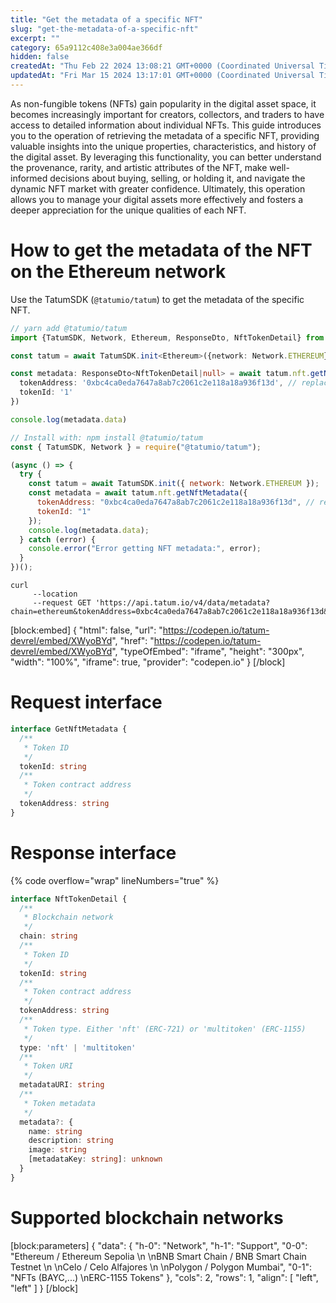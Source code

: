 ```yaml
---
title: "Get the metadata of a specific NFT"
slug: "get-the-metadata-of-a-specific-nft"
excerpt: ""
category: 65a9112c408e3a004ae366df
hidden: false
createdAt: "Thu Feb 22 2024 13:08:21 GMT+0000 (Coordinated Universal Time)"
updatedAt: "Fri Mar 15 2024 13:17:01 GMT+0000 (Coordinated Universal Time)"
---
```

As non-fungible tokens (NFTs) gain popularity in the digital asset space, it becomes increasingly important for creators, collectors, and traders to have access to detailed information about individual NFTs. This guide introduces you to the operation of retrieving the metadata of a specific NFT, providing valuable insights into the unique properties, characteristics, and history of the digital asset. By leveraging this functionality, you can better understand the provenance, rarity, and artistic attributes of the NFT, make well-informed decisions about buying, selling, or holding it, and navigate the dynamic NFT market with greater confidence. Ultimately, this operation allows you to manage your digital assets more effectively and fosters a deeper appreciation for the unique qualities of each NFT.

# How to get the metadata of the NFT on the Ethereum network

Use the TatumSDK (`@tatumio/tatum`) to get the metadata of the specific NFT.

```typescript
// yarn add @tatumio/tatum
import {TatumSDK, Network, Ethereum, ResponseDto, NftTokenDetail} from '@tatumio/tatum'

const tatum = await TatumSDK.init<Ethereum>({network: Network.ETHEREUM})

const metadata: ResponseDto<NftTokenDetail|null> = await tatum.nft.getNftMetadata({
  tokenAddress: '0xbc4ca0eda7647a8ab7c2061c2e118a18a936f13d', // replace with your collection
  tokenId: '1'
})

console.log(metadata.data)
```
```javascript
// Install with: npm install @tatumio/tatum
const { TatumSDK, Network } = require("@tatumio/tatum");

(async () => {
  try {
    const tatum = await TatumSDK.init({ network: Network.ETHEREUM });
    const metadata = await tatum.nft.getNftMetadata({
      tokenAddress: "0xbc4ca0eda7647a8ab7c2061c2e118a18a936f13d", // replace with your collection
      tokenId: "1"
    });
    console.log(metadata.data);
  } catch (error) {
    console.error("Error getting NFT metadata:", error);
  }
})();
```
```curl
curl 
     --location 
     --request GET 'https://api.tatum.io/v4/data/metadata?chain=ethereum&tokenAddress=0xbc4ca0eda7647a8ab7c2061c2e118a18a936f13d&tokenIds=1'
```

[block:embed]
{
  "html": false,
  "url": "https://codepen.io/tatum-devrel/embed/XWyoBYd",
  "href": "https://codepen.io/tatum-devrel/embed/XWyoBYd",
  "typeOfEmbed": "iframe",
  "height": "300px",
  "width": "100%",
  "iframe": true,
  "provider": "codepen.io"
}
[/block]


# Request interface

```typescript
interface GetNftMetadata {
  /**
   * Token ID
   */
  tokenId: string
  /**
   * Token contract address
   */
  tokenAddress: string
}
```

# Response interface

{% code overflow="wrap" lineNumbers="true" %}

```typescript
interface NftTokenDetail {
  /**
   * Blockchain network
   */
  chain: string
  /**
   * Token ID
   */
  tokenId: string
  /**
   * Token contract address
   */
  tokenAddress: string
  /**
   * Token type. Either 'nft' (ERC-721) or 'multitoken' (ERC-1155)
   */
  type: 'nft' | 'multitoken'
  /**
   * Token URI
   */
  metadataURI: string
  /**
   * Token metadata
   */
  metadata?: {
    name: string
    description: string
    image: string
    [metadataKey: string]: unknown
  }
}
```

# Supported blockchain networks

[block:parameters]
{
  "data": {
    "h-0": "Network",
    "h-1": "Support",
    "0-0": "Ethereum / Ethereum Sepolia  \n  \nBNB Smart Chain / BNB Smart Chain Testnet  \n  \nCelo / Celo Alfajores  \n  \nPolygon / Polygon Mumbai",
    "0-1": "NFTs (BAYC,...)  \nERC-1155 Tokens"
  },
  "cols": 2,
  "rows": 1,
  "align": [
    "left",
    "left"
  ]
}
[/block]
